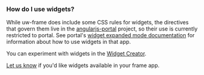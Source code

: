 ### How do I use widgets?
While uw-frame does include some CSS rules for widgets, the directives that govern them live in the [angularjs-portal](https://github.com/UW-Madison-DoIT/angularjs-portal)
project, so their use is currently restricted to portal. See portal's [widget expanded mode documentation][] for
information about how to use widgets in that app.

You can experiment with widgets in the [Widget Creator][].

[Let us know](mailto:uw-infra@office365.wisc.edu) if you'd like widgets available in your frame app.

[Widget Creator]: https://public.my.wisc.edu/web/widget-creator
[widget expanded mode documentation]: http://uw-madison-doit.github.io/angularjs-portal/expanded.html
